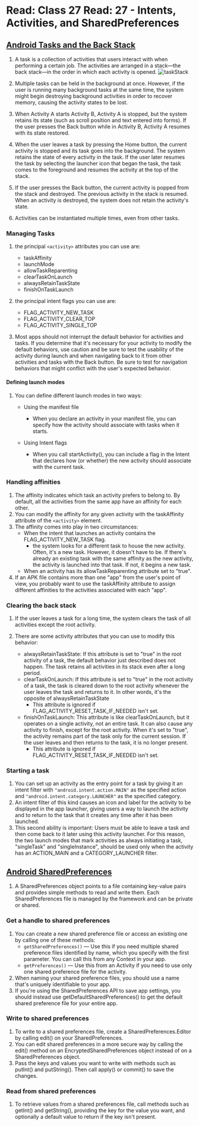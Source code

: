 # Read: Class 27 Read: 27 - Intents, Activities, and SharedPreferences

## [Android Tasks and the Back Stack](https://developer.android.com/guide/components/activities/tasks-and-back-stack)

1. A task is a collection of activities that users interact with when performing a certain job. The activities are arranged in a stack—the back stack—in the order in which each activity is opened.
   ![taskStack](https://developer.android.com/images/fundamentals/diagram_backstack.png)
1. Multiple tasks can be held in the background at once. However, if the user is running many background tasks at the same time, the system might begin destroying background activities in order to recover memory, causing the activity states to be lost.

1. When Activity A starts Activity B, Activity A is stopped, but the system retains its state (such as scroll position and text entered into forms). If the user presses the Back button while in Activity B, Activity A resumes with its state restored.
1. When the user leaves a task by pressing the Home button, the current activity is stopped and its task goes into the background. The system retains the state of every activity in the task. If the user later resumes the task by selecting the launcher icon that began the task, the task comes to the foreground and resumes the activity at the top of the stack.
1. If the user presses the Back button, the current activity is popped from the stack and destroyed. The previous activity in the stack is resumed. When an activity is destroyed, the system does not retain the activity's state.
1. Activities can be instantiated multiple times, even from other tasks.

### Managing Tasks

1. the principal `<activity>` attributes you can use are:

   - taskAffinity
   - launchMode
   - allowTaskReparenting
   - clearTaskOnLaunch
   - alwaysRetainTaskState
   - finishOnTaskLaunch

1. the principal intent flags you can use are:

   - FLAG_ACTIVITY_NEW_TASK
   - FLAG_ACTIVITY_CLEAR_TOP
   - FLAG_ACTIVITY_SINGLE_TOP

1. Most apps should not interrupt the default behavior for activities and tasks. If you determine that it's necessary for your activity to modify the default behaviors, use caution and be sure to test the usability of the activity during launch and when navigating back to it from other activities and tasks with the Back button. Be sure to test for navigation behaviors that might conflict with the user's expected behavior.

#### Defining launch modes

1. You can define different launch modes in two ways:

   - Using the manifest file

     - When you declare an activity in your manifest file, you can specify how the activity should associate with tasks when it starts.

   - Using Intent flags
     - When you call startActivity(), you can include a flag in the Intent that declares how (or whether) the new activity should associate with the current task.

### Handling affinities

1. The affinity indicates which task an activity prefers to belong to. By default, all the activities from the same app have an affinity for each other.
1. You can modify the affinity for any given activity with the taskAffinity attribute of the `<activity>` element.
1. The affinity comes into play in two circumstances:
   - When the intent that launches an activity contains the FLAG_ACTIVITY_NEW_TASK flag.
     - the system looks for a different task to house the new activity. Often, it's a new task. However, it doesn't have to be. If there's already an existing task with the same affinity as the new activity, the activity is launched into that task. If not, it begins a new task.
   - When an activity has its allowTaskReparenting attribute set to "true".
1. If an APK file contains more than one "app" from the user's point of view, you probably want to use the taskAffinity attribute to assign different affinities to the activities associated with each "app".

### Clearing the back stack

1. If the user leaves a task for a long time, the system clears the task of all activities except the root activity.
1. There are some activity attributes that you can use to modify this behavior:

   - alwaysRetainTaskState: If this attribute is set to "true" in the root activity of a task, the default behavior just described does not happen. The task retains all activities in its stack even after a long period.
   - clearTaskOnLaunch: If this attribute is set to "true" in the root activity of a task, the task is cleared down to the root activity whenever the user leaves the task and returns to it. In other words, it's the opposite of alwaysRetainTaskState
     - This attribute is ignored if FLAG_ACTIVITY_RESET_TASK_IF_NEEDED isn't set.
   - finishOnTaskLaunch: This attribute is like clearTaskOnLaunch, but it operates on a single activity, not an entire task. It can also cause any activity to finish, except for the root activity. When it's set to "true", the activity remains part of the task only for the current session. If the user leaves and then returns to the task, it is no longer present.
     - This attribute is ignored if FLAG_ACTIVITY_RESET_TASK_IF_NEEDED isn't set.

### Starting a task

1. You can set up an activity as the entry point for a task by giving it an intent filter with `"android.intent.action.MAIN"` as the specified action and `"android.intent.category.LAUNCHER"` as the specified category.
1. An intent filter of this kind causes an icon and label for the activity to be displayed in the app launcher, giving users a way to launch the activity and to return to the task that it creates any time after it has been launched.
1. This second ability is important: Users must be able to leave a task and then come back to it later using this activity launcher. For this reason, the two launch modes that mark activities as always initiating a task, "singleTask" and "singleInstance", should be used only when the activity has an ACTION_MAIN and a CATEGORY_LAUNCHER filter.

## [Android SharedPreferences](https://developer.android.com/training/data-storage/shared-preferences)

1.  A SharedPreferences object points to a file containing key-value pairs and provides simple methods to read and write them. Each SharedPreferences file is managed by the framework and can be private or shared.

### Get a handle to shared preferences

1. You can create a new shared preference file or access an existing one by calling one of these methods:
   - `getSharedPreferences()` — Use this if you need multiple shared preference files identified by name, which you specify with the first parameter. You can call this from any Context in your app.
   - `getPreferences()` — Use this from an Activity if you need to use only one shared preference file for the activity.
1. When naming your shared preference files, you should use a name that's uniquely identifiable to your app.
1. If you're using the SharedPreferences API to save app settings, you should instead use getDefaultSharedPreferences() to get the default shared preference file for your entire app.

### Write to shared preferences

1. To write to a shared preferences file, create a SharedPreferences.Editor by calling edit() on your SharedPreferences.
1. You can edit shared preferences in a more secure way by calling the edit() method on an EncryptedSharedPreferences object instead of on a SharedPreferences object.
1. Pass the keys and values you want to write with methods such as putInt() and putString(). Then call apply() or commit() to save the changes.

### Read from shared preferences

1. To retrieve values from a shared preferences file, call methods such as getInt() and getString(), providing the key for the value you want, and optionally a default value to return if the key isn't present.